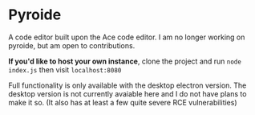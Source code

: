 # Pyroide
A code editor built upon the Ace code editor.
I am no longer working on pyroide, but am open to contributions.

**If you'd like to host your own instance**, clone the project and run `node index.js` then visit `localhost:8080`

Full functionality is only available with the desktop electron version. The desktop version is not currently avaiable here and I do not have plans to make it so.
(It also has at least a few quite severe RCE vulnerabilities)
